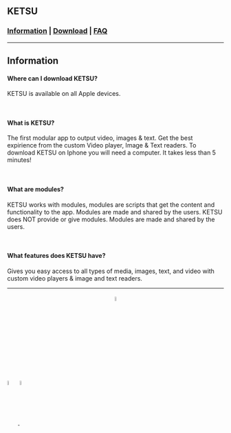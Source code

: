 <!DOCTYPE html>        
  <html>
    <body>
      <section>
      <h1>
        KETSU
      </h1>
        <h3>
          <a href="https://nincompoopp.github.io">Information</a> | 
          <a href="https://nincompoopp.github.io/download">Download</a> | 
          <a href="https://nincompoopp.github.io/faq">FAQ</a>
        </h3>
    </section>
      <hr>
      <h2>Information</h2>
    <section>
        <article>
          <h4>
            Where can I download KETSU?
          </h4>
          <p>
            KETSU is available on all Apple devices.
          </p>
          <br>
          <h4>
            What is KETSU?
          </h4>
          <p>
            The first modular app to output video, images & text. Get the best expirience from the custom Video player, Image & Text readers. To download KETSU on Iphone you will need a computer. It takes less than 5 minutes!
          </p>
          <br>
          <h4>
            What are modules?
          </h4>
          <p>
            KETSU works with modules, modules are scripts that get the content and functionality to the app. Modules are made and shared by the users. KETSU does NOT provide or give modules. Modules are made and shared by the users.
          </p>
          <br>
          <h4>
            What features does KETSU have?
          </h4>
          <p>
            Gives you easy access to all types of media, images, text, and video with custom video players & image and text readers.
          </p>
        </article>
      <hr>
    <footer>
      <h5>
        <div style="text-align: center;">
        <a href="https://discord.gg/7dGPZu9m8b">
         <img src="https://www.svgrepo.com/show/353655/discord-icon.svg" align="center" width="5%" height="5%">
        </a>
        </div>
        <a href="https://youtube.com/channel/UCvQxzanh1CdS11ZmOExAVcw">
         <img src="https://upload.wikimedia.org/wikipedia/commons/0/09/YouTube_full-color_icon_%282017%29.svg" align="center" width="5%" height="5%">
        </a>
        <a href="https://twitter.com/orion43375384?s=21&t=_9YvHWtIXaWQSHU-KFxO1g">
         <img src="https://www.torqlite.com/wp-content/uploads/2017/02/60414c58e954d7236837248225e0216f_new-twitter-logo-vector-eps-twitter-logo-clipart_518-518.png" align="center" width="5%" height="5%">
        </a>
      </h5>
    </footer>
  </body>
</html>
